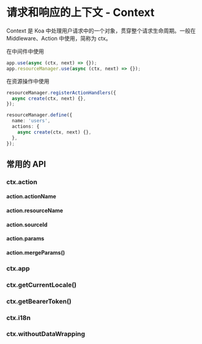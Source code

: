 # 请求和响应的上下文 - Context

Context 是 Koa 中处理用户请求中的一个对象，贯穿整个请求生命周期。一般在 Middleware、Action 中使用，简称为 ctx。

在中间件中使用

```ts
app.use(async (ctx, next) => {});
app.resourceManager.use(async (ctx, next) => {});
```

在资源操作中使用

```ts
resourceManager.registerActionHandlers({
  async create(ctx, next) {},
});

resourceManager.define({
  name: 'users',
  actions: {
    async create(ctx, next) {},
  },
});
```

## 常用的 API

### ctx.action

#### action.actionName

#### action.resourceName

#### action.sourceId

#### action.params

#### action.mergeParams()

### ctx.app

### ctx.getCurrentLocale()

### ctx.getBearerToken()

### ctx.i18n

### ctx.withoutDataWrapping

